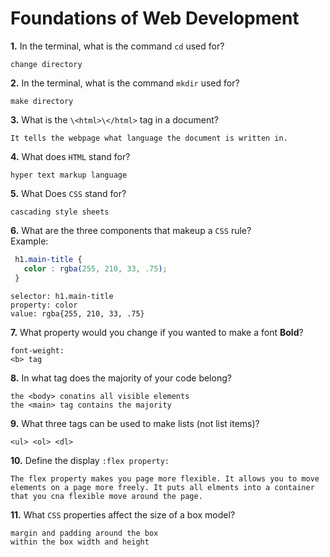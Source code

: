# Foundations of Web Development

**1.** In the terminal, what is the command `cd` used for?
<!-- enter you answer in the space below -->
```
change directory
```

**2.** In the terminal, what is the command `mkdir` used for?
<!-- enter you answer in the space below -->
```
make directory
```

**3.** What is the `\<html>\</html>` tag in a document?
<!-- enter you answer in the space below -->
```
It tells the webpage what language the document is written in. 
```

**4.** What does `HTML` stand for?
<!-- enter you answer in the space below -->
```
hyper text markup language
```

**5.** What Does `CSS` stand for?
<!-- enter you answer in the space below -->
```
cascading style sheets
```

**6.** What are the three components that makeup a `CSS` rule? <br> Example:
```css
 h1.main-title {
   color : rgba(255, 210, 33, .75);
 }
```
<!-- enter you answer in the space below -->
```
selector: h1.main-title
property: color
value: rgba{255, 210, 33, .75}
```

**7.** What property would you change if you wanted to make a font **Bold**?
<!-- enter you answer in the space below -->
```
font-weight:
<b> tag
```

**8.** In what tag does the majority of your code belong?
<!-- enter you answer in the space below -->
```
the <body> conatins all visible elements
the <main> tag contains the majority
```

**9.** What three tags can be used to make lists (not list items)?
<!-- enter you answer in the space below -->
```
<ul> <ol> <dl>
```

**10.** Define the display `:flex property:`
<!-- enter you answer in the space below -->
```
The flex property makes you page more flexible. It allows you to move elements on a page more freely. It puts all elments into a container that you cna flexible move around the page.
```

**11.** What `CSS` properties affect the size of a box model?
<!-- enter you answer in the space below -->
```
margin and padding around the box
within the box width and height
```